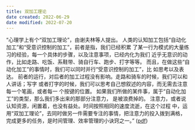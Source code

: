 ```yaml
---
title: 双加工理论
date created: 2022-06-29
date modified: 2022-07-20
---
```


“心理学上有个“双加工理论”，由谢夫林等人提出。 人类的认知加工包括“自动化加工”和“受意识控制的加工”，前者是指，我们已经积累 了某一行为模式的大量练习的经验，每一个具体的步骤，以及注意事项，已经内化为我们 近乎无意识的动作，比如走路、吃饭、系鞋带、骑自行车、跑步、打字等等。 而且，在做这些“自动化加工”的事情时，我们可以同时并行“受意识控制的加工”，比 如思考以及表达。 前者的运行，对后者的加工过程没有影响。走路和骑车的时候，我们可以和人讲话；写字 或者打字的时候，我们可以思考自己想叙述的内容，而无需去注意每一个笔画，或者每一 个按键的位置。 如果我们所做的某件事，属于“自动化加工”的类型，那么我们多出来的那部分注意力， 是被浪费掉的。 注意力，或者说认知资源，闲置着，也没有益处。时间按照相同的速度流逝，在这个过程 中，运用“双加工理论”，去同时做另一件需要专注的事情，把注意力的投入拨到满格， 完成更多的任务，是时间管理、效率管理的小诀窍之一。” ([pdf](zotero://open-pdf/library/items/KSGMWB4K?page=4&annotation=46YYJ4F9))
